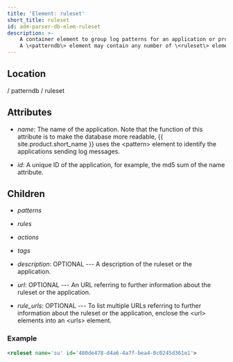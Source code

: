 ```yaml
---
title: 'Element: ruleset'
short_title: ruleset
id: adm-parser-db-elem-ruleset
description: >-
	A container element to group log patterns for an application or program.
	A \<patterndb\> element may contain any number of \<ruleset\> elements.
---
```


## Location

/ patterndb / ruleset

## Attributes

- *name*: The name of the application. Note that the function of this
    attribute is to make the database more readable, {{ site.product.short_name }} uses the
    \<pattern\> element to identify the applications sending log
    messages.

- *id*: A unique ID of the application, for example, the md5 sum of
    the name attribute.

## Children

- *patterns*

- *rules*

- *actions*

- *tags*

- *description*: OPTIONAL --- A description of the ruleset or the
    application.

- *url*: OPTIONAL --- An URL referring to further information about
    the ruleset or the application.

- *rule\_urls*: OPTIONAL --- To list multiple URLs referring to
    further information about the ruleset or the application, enclose
    the \<url\> elements into an \<urls\> element.

### Example

```xml
<ruleset name='su' id='480de478-d4a6-4a7f-bea4-0c0245d361e1'>
```
